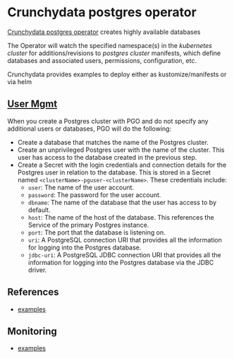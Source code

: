 # Crunchydata postgres operator

[Crunchydata postgres operator](https://github.com/CrunchyData/postgres-operator) creates highly available databases

The Operator will watch the specified namespace(s) in the
_kubernetes cluster_ for additions/revisions to _postgres cluster_ manifests,
which define databases and associated users, permissions, configuration, etc.

Crunchydata provides examples to deploy either as kustomize/manifests or via helm

## [User Mgmt](https://access.crunchydata.com/documentation/postgres-operator/v5/architecture/user-management/)

When you create a Postgres cluster with PGO and do not specify any additional users or databases, PGO will do the following:

- Create a database that matches the name of the Postgres cluster.
- Create an unprivileged Postgres user with the name of the cluster.
  This user has access to the database created in the previous step.
- Create a Secret with the login credentials and connection details for the Postgres user in relation to the database.
  This is stored in a Secret named `<clusterName>-pguser-<clusterName>`. These credentials include:
  - `user`: The name of the user account.
  - `password`: The password for the user account.
  - `dbname`: The name of the database that the user has access to by default.
  - `host`: The name of the host of the database. This references the Service of the primary Postgres instance.
  - `port`: The port that the database is listening on.
  - `uri`: A PostgreSQL connection URI that provides all the information for logging into the Postgres database.
  - `jdbc-uri`: A PostgreSQL JDBC connection URI that provides all the information for logging into the Postgres database via the JDBC driver.

## References

- [examples](https://github.com/CrunchyData/postgres-operator-examples)

## Monitoring

- [examples](https://github.com/CrunchyData/postgres-operator-examples/tree/main/kustomize/monitoring)
